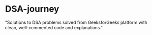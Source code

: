 # DSA-journey
"Solutions to DSA problems solved from GeeksforGeeks platform with clean, well-commented code and explanations."
